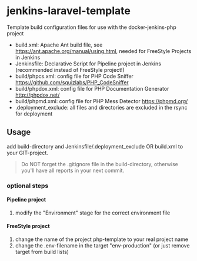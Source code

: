 # jenkins-laravel-template

Template build configuration files for use with the docker-jenkins-php project

- build.xml: Apache Ant build file, see <https://ant.apache.org/manual/using.html>, needed for FreeStyle Projects in Jenkins
- Jenkinsfile: Declarative Script for Pipeline project in Jenkins (recommended instead of FreeStyle project!)
- build/phpcs.xml: config file for PHP Code Sniffer <https://github.com/squizlabs/PHP_CodeSniffer>
- build/phpdox.xml: config file for PHP Documentation Generator <http://phpdox.net/>
- build/phpmd.xml: config file for PHP Mess Detector <https://phpmd.org/>
- .deployment_exclude: all files and directories are excluded in the rsync for deployment

## Usage

add build-directory and Jenkinsfile/.deployment_exclude OR build.xml to your GIT-project.

> Do NOT forget the .gitignore file in the build-directory, otherwise you'll have all reports in your next commit.

### optional steps

#### Pipeline project

1. modify the "Environment" stage for the correct environment file

#### FreeStyle project

1. change the name of the project php-template to your real project name
2. change the .env-filename in the target "env-production" (or just remove target from build lists)